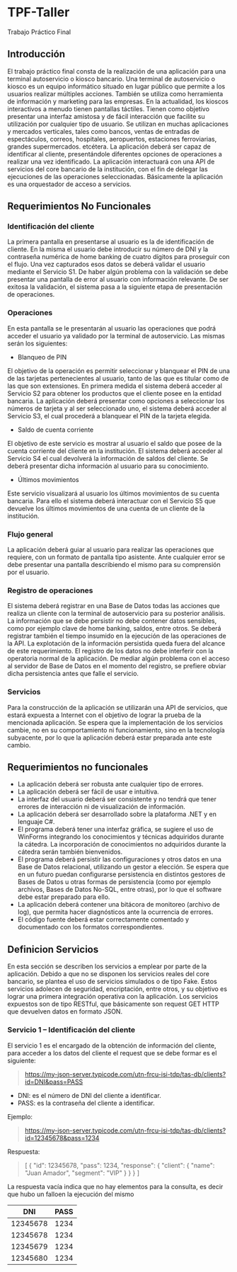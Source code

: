 # TPF-Taller
Trabajo Práctico Final 

## Introducción
El trabajo práctico final consta de la realización de una aplicación para una terminal autoservicio o kiosco bancario. 
Una terminal de autoservicio o kiosco es un equipo informático situado en lugar público que permite a los usuarios realizar múltiples acciones. También se utiliza como herramienta de información y marketing para las empresas. En la actualidad, los kioscos interactivos a menudo tienen pantallas táctiles. Tienen como objetivo presentar una interfaz amistosa y de fácil interacción que facilite su utilización por cualquier tipo de usuario. Se utilizan en muchas aplicaciones y mercados verticales, tales como bancos, ventas de entradas de espectáculos, correos, hospitales, aeropuertos, estaciones ferroviarias, grandes supermercados. etcétera.
La aplicación deberá ser capaz de identificar al cliente, presentándole diferentes opciones de operaciones a realizar una vez identificado. La aplicación interactuará con una API de servicios del core bancario de la institución, con el fin de delegar las ejecuciones de las operaciones seleccionadas. Básicamente la aplicación es una orquestador de acceso a servicios.

## Requerimientos No Funcionales

### Identificación del cliente
La primera pantalla en presentarse al usuario es la de identificación de cliente. En la misma el usuario debe introducir su número de DNI y la contraseña numérica de home banking de cuatro dígitos para proseguir con el flujo. Una vez capturados esos datos se deberá validar el usuario mediante el Servicio S1. De haber algún problema con la validación se debe presentar una pantalla de error al usuario con información relevante. De ser exitosa la validación, el sistema pasa a la siguiente etapa de presentación de operaciones. 

### Operaciones
En esta pantalla se le presentarán al usuario las operaciones que podrá acceder el usuario ya validado por la terminal de autoservicio. Las mismas serán los siguientes: 
- Blanqueo de PIN 

El objetivo de la operación es permitir seleccionar y blanquear el PIN de una de las tarjetas pertenecientes al usuario, tanto de las que es titular como de las que son extensiones. En primera medida el sistema deberá acceder al Servicio S2 para obtener los productos que el cliente posee en la entidad bancaria. La aplicación deberá presentar como opciones a seleccionar los números de tarjeta y al ser seleccionado uno, el sistema deberá acceder al Servicio S3, el cual procederá a blanquear el PIN de la tarjeta elegida.
- Saldo de cuenta corriente 

El objetivo de este servicio es mostrar al usuario el saldo que posee de la cuenta corriente del cliente en la institución.
El sistema deberá acceder al Servicio S4 el cual devolverá la información de saldos del
cliente. Se deberá presentar dicha información al usuario para su conocimiento. 
- Últimos movimientos 

Este servicio visualizará al usuario los últimos movimientos de su cuenta bancaria. Para ello el sistema deberá interactuar con el Servicio S5 que devuelve los últimos movimientos de una cuenta de un cliente de la institución.

### Flujo general
La aplicación deberá guiar al usuario para realizar las operaciones que requiere, con un formato de pantalla tipo asistente. Ante cualquier error se debe presentar una pantalla describiendo el mismo para su comprensión por el usuario.

### Registro de operaciones 
El sistema deberá registrar en una Base de Datos todas las acciones que realiza un cliente con la terminal de autoservicio para su posterior análisis. La información que se debe persistir no debe contener datos sensibles, como por ejemplo clave de home banking, saldos, entre otros. Se deberá registrar también el tiempo insumido en la ejecución de las operaciones de la API. La explotación de la información persistida queda fuera del alcance de este requerimiento.
El registro de los datos no debe interferir con la operatoria normal de la aplicación. De mediar algún problema con el acceso al servidor de Base de Datos en el momento del registro, se prefiere obviar dicha persistencia antes que falle el servicio.

### Servicios

Para la construcción de la aplicación se utilizarán una API de servicios, que estará expuesta
a Internet con el objetivo de lograr la prueba de la mencionada aplicación. Se espera que la
implementación de los servicios cambie, no en su comportamiento ni funcionamiento, sino
en la tecnología subyacente, por lo que la aplicación deberá estar preparada ante este
cambio.

## Requerimientos no funcionales 
- La aplicación deberá ser robusta ante cualquier tipo de errores.
- La aplicación deberá ser fácil de usar e intuitiva.
- La interfaz del usuario deberá ser consistente y no tendrá que tener errores de interacción ni de visualización de información.
- La aplicación deberá ser desarrollado sobre la plataforma .NET y en lenguaje C#.
- El programa deberá tener una interfaz gráfica, se sugiere el uso de WinForms integrando los conocimientos y técnicas adquiridos durante la cátedra. La incorporación de conocimientos no adquiridos durante la cátedra serán también bienvenidos.
- El programa deberá persistir las configuraciones y otros datos en una Base de Datos relacional, utilizando un gestor a elección. Se espera que en un futuro puedan configurarse persistencia en distintos gestores de Bases de Datos u otras formas de persistencia (como por ejemplo archivos, Bases de Datos No-SQL, entre otras), por lo que el software debe estar preparado para ello.
- La aplicación deberá contener una bitácora de monitoreo (archivo de log), que permita hacer diagnósticos ante la ocurrencia de errores.
- El código fuente deberá estar correctamente comentado y documentado con los formatos correspondientes. 

## Definicion Servicios
En esta sección se describen los servicios a emplear por parte de la aplicación. Debido a que no se disponen los servicios reales del core bancario, se plantea el uso de servicios simulados o de tipo Fake. Estos servicios adolecen de seguridad, encriptación, entre otros, y su objetivo es lograr una primera integración operativa con la aplicación. Los servicios expuestos son de tipo RESTful, que básicamente son request GET HTTP que devuelven datos en formato JSON.

### Servicio 1 – Identificación del cliente

El servicio 1 es el encargado de la obtención de información del cliente, para acceder a los datos del cliente el request que se debe formar es el siguiente:
> https://my-json-server.typicode.com/utn-frcu-isi-tdp/tas-db/clients?id=DNI&pass=PASS

- DNI: es el número de DNI del cliente a identificar. 
- PASS: es la contraseña del cliente a identificar.

Ejemplo:
> https://my-json-server.typicode.com/utn-frcu-isi-tdp/tas-db/clients?id=12345678&pass=1234

Respuesta:
> \[ { "id": 12345678, "pass": 1234, "response": { "client": { "name": "Juan Amador", "segment": "VIP" } } } \]

La respuesta vacía indica que no hay elementos para la consulta, es decir que hubo un falloen la ejecución del mismo 

| DNI | PASS |
| --- | --- |
| 12345678 | 1234 |
| 12345678 | 1234 |
| 12345679 | 1234 |
| 12345680 | 1234 |










